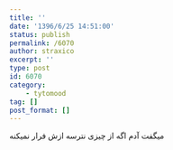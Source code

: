 ```yaml
---
title: ''
date: '1396/6/25 14:51:00'
status: publish
permalink: /6070
author: straxico
excerpt: ''
type: post
id: 6070
category:
    - tytomood
tag: []
post_format: []
---
```

میگفت آدم اگه از چیزی نترسه ازش فرار نمیکنه